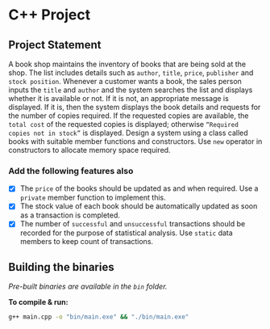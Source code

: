 # C++ Project

## Project Statement

A book shop maintains the inventory of books that are being sold at the shop.
The list includes details such as `author`, `title`, `price`, `publisher` and `stock position`.
Whenever a customer wants a book, the sales person inputs the `title` and `author` and the system searches the list and displays whether it is available or not. If it is not, an appropriate message is displayed. If it is, then the system displays the book details and requests for the number of copies required. If the requested copies are available, the `total cost` of the requested copies is displayed; otherwise `“Required copies not in stock”` is displayed. Design a system using a class called books with suitable member functions and constructors. Use `new` operator in constructors to allocate memory space required.

### Add the following features also

- [x] The `price` of the books should be updated as and when required. Use a `private` member function to implement this.
- [x] The stock value of each book should be automatically updated as soon as a transaction is completed.
- [x] The number of `successful` and `unsuccessful` transactions should be recorded for the purpose of statistical analysis. Use `static` data members to keep count of transactions.

## Building the binaries

*Pre-built binaries are available in the `bin` folder.*

**To compile & run:**

```sh
g++ main.cpp -o "bin/main.exe" && "./bin/main.exe"
```
